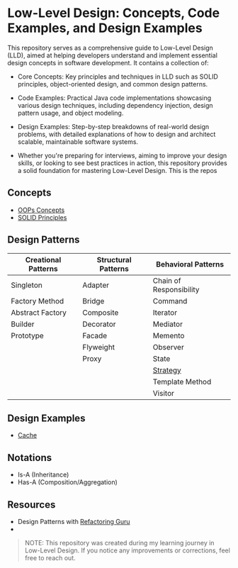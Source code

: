 # Low-Level Design: Concepts, Code Examples, and Design Examples

This repository serves as a comprehensive guide to Low-Level Design (LLD), aimed at helping developers understand and implement essential design concepts in software development. It contains a collection of:

- Core Concepts: Key principles and techniques in LLD such as SOLID principles, object-oriented design, and common design patterns.
- Code Examples: Practical Java code implementations showcasing various design techniques, including dependency injection, design pattern usage, and object modeling.
- Design Examples: Step-by-step breakdowns of real-world design problems, with detailed explanations of how to design and architect scalable, maintainable software systems.

- Whether you're preparing for interviews, aiming to improve your design skills, or looking to see best practices in action, this repository provides a solid foundation for mastering Low-Level Design.
This is the repos


## Concepts

- [OOPs Concepts](./concepts/oops/four-pillars)
- [SOLID Principles](./concepts/intro/solid-principles/solid-principles.md)


## Design Patterns

| Creational Patterns | Structural Patterns | Behavioral Patterns   |
|---|---|-----------------------|
| Singleton | Adapter | Chain of Responsibility |
| Factory Method | Bridge | Command               |
| Abstract Factory | Composite | Iterator              |
| Builder | Decorator | Mediator              |
| Prototype | Facade | Memento               |
|  | Flyweight | Observer              |
|  | Proxy | State                 |
|  |  | [Strategy](./concepts/intro/design-patterns/strategy.md)     |
|  |  | Template Method       |
|  |  | Visitor               |


## Design Examples

- [Cache](./problems/LRU-based-cache.md)


## Notations
- Is-A (Inheritance)
- Has-A (Composition/Aggregation)

## Resources

- Design Patterns with [Refactoring Guru](https://refactoring.guru)
- 

> NOTE: This repository was created during my learning journey in Low-Level Design. If you notice any improvements or corrections, feel free to reach out.